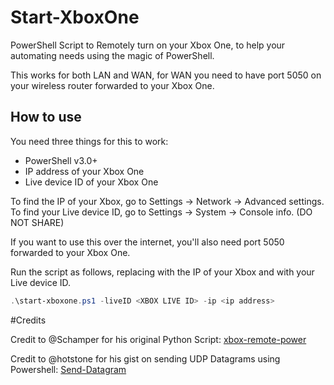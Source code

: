 # Start-XboxOne
PowerShell Script to Remotely turn on your Xbox One, to help your automating needs using the magic of PowerShell.

This works for both LAN and WAN, for WAN you need to have port 5050 on your wireless router forwarded to your Xbox One.

## How to use

You need three things for this to work:
- PowerShell v3.0+
- IP address of your Xbox One
- Live device ID of your Xbox One

To find the IP of your Xbox, go to Settings -> Network -> Advanced settings.  
To find your Live device ID, go to Settings -> System -> Console info. (DO NOT SHARE)  

If you want to use this over the internet, you'll also need port 5050 forwarded to your Xbox One.

Run the script as follows, replacing <ip address> with the IP of your Xbox and <live id> with your Live device ID.

```Powershell
.\start-xboxone.ps1 -liveID <XBOX LIVE ID> -ip <ip address>
```

#Credits

Credit to @Schamper for his original Python Script: [xbox-remote-power](https://github.com/Schamper/xbox-remote-power)

Credit to @hotstone for his gist on sending UDP Datagrams using Powershell: [Send-Datagram](https://gist.github.com/hotstone/fdff6a808d1e03010d29)
